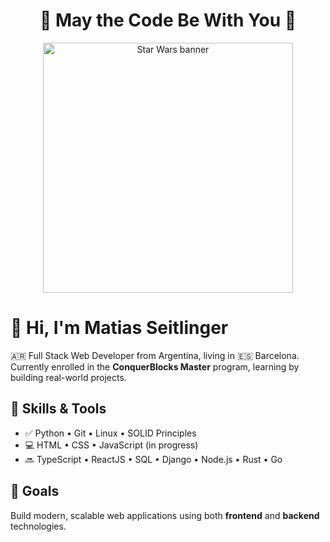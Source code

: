 <h1 align="center">🌌 May the Code Be With You 🌌</h1>

<p align="center">
  <img src="https://github.com/lukeSkydev/lukeSkydev/assets/your-banner.gif" width="400" alt="Star Wars banner"/>
</p>

# 👋 Hi, I'm Matias Seitlinger

🇦🇷 Full Stack Web Developer from Argentina, living in 🇪🇸 Barcelona.  
Currently enrolled in the **ConquerBlocks Master** program, learning by building real-world projects.

## 🧠 Skills & Tools

- ✅ Python • Git • Linux • SOLID Principles  
- 💻 HTML • CSS • JavaScript (in progress)  
- 🔜 TypeScript • ReactJS • SQL • Django • Node.js • Rust • Go

## 🚀 Goals

Build modern, scalable web applications using both **frontend** and **backend** technologies.




